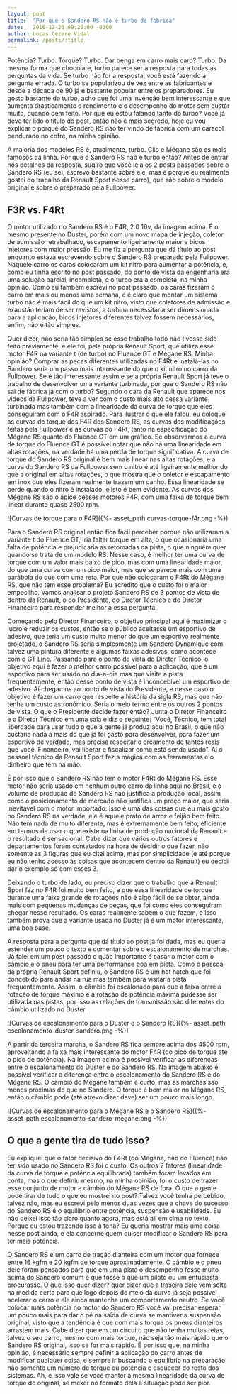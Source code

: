 ```yaml
---
layout: post
title:  "Por que o Sandero RS não é turbo de fábrica"
date:   2016-12-23 09:26:00 -0300
author: Lucas Cezere Vidal
permalink: /posts/:title
---
```

Potência? Turbo. Torque? Turbo. Dar benga em carro mais caro? Turbo. Da mesma forma que chocolate, turbo parece ser a resposta para todas as perguntas da vida. Se turbo não for a resposta, você está fazendo a pergunta errada. O turbo se popularizou de vez entre as fabricantes e desde a década de 90 já é bastante popular entre os preparadores. Eu gosto bastante do turbo, acho que foi uma invenção bem interessante e que aumenta drasticamente o rendimento e o desempenho do motor sem custar muito, quando bem feito. Por que eu estou falando tanto do turbo? Você já deve ter lido o título do post, então não é mais segredo, hoje eu vou explicar o porquê do Sandero RS não ter vindo de fábrica com um caracol pendurado no cofre, na minha opinião.

A maioria dos modelos RS é, atualmente, turbo. Clio e Mégane são os mais famosos da linha. Por que o Sandero RS não é turbo então? Antes de entrar nos detalhes da resposta, sugiro que você leia os 2 posts passados sobre o Sandero RS (eu sei, escrevo bastante sobre ele, mas é porque eu realmente gostei do trabalho da Renault Sport nesse carro), que são sobre o modelo original e sobre o preparado pela Fullpower.

## F3R vs. F4Rt

O motor utilizado no Sandero RS é o F4R, 2.0 16v, da imagem acima. É o mesmo presente no Duster, porém com um novo mapa de injeção, coletor de admissão retrabalhado, escapamento ligeiramente maior e bicos injetores com maior pressão. Eu me fiz a pergunta que dá título ao post enquanto estava escrevendo sobre o Sandero RS preparado pela Fullpower. Naquele carro os caras colocaram um kit nitro para aumentar a potência, e, como eu tinha escrito no post passado, do ponto de vista da engenharia era uma solução parcial, incompleta, e o turbo era a completa, na minha opinião. Como eu também escrevi no post passado, os caras fizeram o carro em mais ou menos uma semana, e é claro que montar um sistema turbo não é mais fácil do que um kit nitro, visto que coletores de admissão e exaustão teriam de ser revistos, a turbina necessitaria ser dimensionada para a aplicação, bicos injetores diferentes talvez fossem necessários, enfim, não é tão simples.

Quer dizer, não seria tão simples se esse trabalho todo não tivesse sido feito previamente, e ele foi, pela própria Renault Sport, que utiliza esse motor F4R na variante t (de turbo) no Fluence GT e Mégane RS. Minha opinião? Comprar as peças diferentes utilizadas no F4Rt e instalá-las no Sandero seria um passo mais interessante do que o kit nitro no carro da Fullpower. Se é tão interessante assim e se a própria Renault Sport já teve o trabalho de desenvolver uma variante turbinada, por que o Sandero RS não sai de fábrica já com o turbo? Segundo o cara da Renault que aparece nos vídeos da Fullpower, teve a ver com o custo mais alto dessa variante turbinada mas também com a linearidade da curva de torque que eles conseguiram com o F4R aspirado. Para ilustrar o que ele falou, eu coloquei as curvas de torque dos F4R dos Sandero RS, as curvas das modificações feitas pela Fullpower e as curvas do F4Rt, tanto na especificação do Mégane RS quanto do Fluence GT em um gráfico. Se observarmos a curva de torque do Fluence GT é possível notar que não há uma linearidade em altas rotações, na verdade há uma perda de torque significativa. A curva de torque do Sandero RS original é bem mais linear nas altas rotações, e a curva do Sandero RS da Fullpower sem o nitro é até ligeiramente melhor do que a original em altas rotações, o que mostra que o coletor e escapamento em inox que eles fizeram realmente trazem um ganho. Essa linearidade se perde quando o nitro é instalado, e isto é bem evidente. As curvas dos Mégane RS são o ápice desses motores F4R, com uma faixa de torque bem linear durante quase 2500 rpm.

![Curvas de torque para o F4R]({%- asset_path curvas-torque-f4r.png -%})

Para o Sandero RS original então fica fácil perceber porque não utilizaram a variante t do Fluence GT, iria faltar torque em alta, o que ocasionaria uma falta de potência e prejudicaria as retomadas na pista, o que ninguém quer quando se trata de um modelo RS. Nesse caso, é melhor ter uma curva de torque com um valor mais baixo de pico, mas com uma linearidade maior, do que uma curva com um pico maior, mas que se parece mais com uma parábola do que com uma reta. Por que não colocaram o F4Rt do Mégane RS, que não tem esse problema? Eu acredito que o custo foi o maior empecilho. Vamos analisar o projeto Sandero RS de 3 pontos de vista de dentro da Renault, o do Presidente, do Diretor Técnico e do Diretor Financeiro para responder melhor a essa pergunta.

Começando pelo Diretor Financeiro, o objetivo principal aqui é maximizar o lucro e reduzir os custos, então se o público aceitasse um esportivo de adesivo, que teria um custo muito menor do que um esportivo realmente projetado, o Sandero RS seria simplesmente um Sandero Dynamique com talvez uma pintura diferente e algumas faixas adesivas, como acontece com o GT Line. Passando para o ponto de vista do Diretor Técnico, o objetivo aqui é fazer o melhor carro possível para a aplicação, que é um esportivo para ser usado no dia-a-dia mas que visite a pista frequentemente, então desse ponto de vista é inconcebível um esportivo de adesivo. Aí chegamos ao ponto de vista do Presidente, e nesse caso o objetivo é fazer um carro que respeite a história da sigla RS, mas que não tenha um custo astronômico. Seria o meio termo entre os outros 2 pontos de vista. O que o Presidente decide fazer então? Junta o Diretor Financeiro e o Diretor Técnico em uma sala e diz o seguinte: “Você, Técnico, tem total liberdade para usar tudo o que a gente já produz aqui no Brasil, o que não custaria nada a mais do que já foi gasto para desenvolver, para fazer um esportivo de verdade, mas precisa respeitar o orçamento de tantos reais que você, Financeiro, vai liberar e fiscalizar como está sendo usado”. Aí o pessoal técnico da Renault Sport faz a mágica com as ferramentas e o dinheiro que tem na mão.

É por isso que o Sandero RS não tem o motor F4Rt do Mégane RS. Esse motor não seria usado em nenhum outro carro da linha aqui no Brasil, e o volume de produção do Sandero RS não justifica a produção local, assim como o posicionamento de mercado não justifica um preço maior, que seria inevitável com o motor importado. Isso é uma das coisas que eu mais gosto no Sandero RS na verdade, ele é aquele prato de arroz e feijão bem feito. Não tem nada de muito diferente, mas é extremamente bem feito, eficiente em termos de usar o que existe na linha de produção nacional da Renault e o resultado é sensacional. Cabe dizer que vários outros fatores e departamentos foram contatados na hora de decidir o que fazer, não somente as 3 figuras que eu citei acima, mas por simplicidade (e até porque eu não tenho acesso às coisas que acontecem dentro da Renault) eu decidi dar o exemplo só com esses 3.

Deixando o turbo de lado, eu preciso dizer que o trabalho que a Renault Sport fez no F4R foi muito bem feito, e que essa linearidade de torque durante uma faixa grande de rotações não é algo fácil de se obter, ainda mais com pequenas mudanças de peças, que foi como eles conseguiram chegar nesse resultado. Os caras realmente sabem o que fazem, e isso também prova que a variante usada no Duster já é um motor interessante, uma boa base.

A resposta para a pergunta que dá título ao post já foi dada, mas eu queria estender um pouco o texto e comentar sobre o escalonamento de marchas. Já falei em um post passado o quão importante é casar o motor com o câmbio e o pneu para ter uma performance boa em pista. Como o pessoal da própria Renault Sport definiu, o Sandero RS é um hot hatch que foi concebido para andar na rua mas também para visitar a pista frequentemente. Assim, o câmbio foi escalonado para que a faixa entre a rotação de torque máximo e a rotação de potência máxima pudesse ser utilizada nas pistas, por isso as relações de transmissão são diferentes do câmbio utilizado no Duster.

![Curvas de escalonamento para o Duster e o Sandero RS]({%- asset_path escalonamento-duster-sandero.png -%})

A partir da terceira marcha, o Sandero RS fica sempre acima dos 4500 rpm, aproveitando a faixa mais interessante do motor F4R (do pico de torque até o pico de potência). Na imagem acima é possível verificar as diferenças entre o escalonamento do Duster e do Sandero RS. Na imagem abaixo é possível verificar a diferença entre o escalonamento do Sandero RS e do Mégane RS. O câmbio do Mégane também é curto, mas as marchas são menos próximas do que no Sandero. O torque é bem maior no Mégane RS, então o câmbio pode (até atrevo dizer deve) ser um pouco mais longo.

![Curvas de escalonamento para o Mégane RS e o Sandero RS]({%- asset_path escalonamento-sandero-megane.png -%})

## O que a gente tira de tudo isso?

Eu expliquei que o fator decisivo do F4Rt (do Mégane, não do Fluence) não ter sido usado no Sandero RS foi o custo. Os outros 2 fatores (linearidade da curva de torque e potência equilibrada) também foram levados em conta, mas o que definiu mesmo, na minha opinião, foi o custo de trazer esse conjunto de motor e câmbio do Mégane RS de fora. O que a gente pode tirar de tudo o que eu mostrei no post? Talvez você tenha percebido, talvez não, mas eu escrevi pelo menos duas vezes que a chave do sucesso do Sandero RS é o equilíbrio entre potência, suspensão e usabilidade. Eu não deixei isso tão claro quanto agora, mas está ali em cima no texto. Porque eu estou trazendo isso à tona? Eu queria mostrar mais uma coisa nesse post ainda, e ela concerne quem quiser modificar o Sandero RS para ter mais potência.

O Sandero RS é um carro de tração dianteira com um motor que fornece entre 16 kgfm e 20 kgfm de torque aproximadamente. O câmbio e o pneu dele foram pensados para que em uma pista o desempenho fosse muito acima do Sandero comum e que fosse o que um piloto ou um entusiasta procurasse. O que isso quer dizer? quer dizer que a traseira dele vem solta na medida certa para que logo depois do meio da curva já seja possível acelerar o carro e ele ainda mantenha um comportamento neutro. Se você colocar mais potência no motor do Sandero RS você vai precisar esperar um pouco mais para dar o pé na saída de curva se mantiver a suspensão original, visto que a tendência é que com mais torque os pneus dianteiros arrastem mais. Cabe dizer que em um circuito que não tenha muitas retas, talvez o seu carro, mesmo com mais torque, não seja tão mais rápido que o Sandero RS original, isso se for mais rápido. É por isso que, na minha opinião, é necessário sempre definir a aplicação do carro antes de modificar qualquer coisa, e sempre ir buscando o equilíbrio na preparação, não somente um número de torque ou potência e esquecer do resto dos sistemas. Ah, e isso vale se você manter a mesma linearidade da curva de torque do original, se mexer no formato dela a situação pode ser pior.

